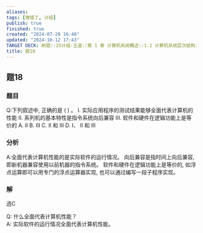 ```yaml
---
aliases: 
tags: [做错了, 计组]
publish: true
finished: true
created: "2024-07-20 16:40"
updated: "2024-10-12 17:43"
TARGET DECK: 刷题::25计组-王道::第 1 章 计算机系统概述::1.2 计算机系统层次结构::题18
title: 题18
---
```


## 题18
### 题目
Q:下列叙述中, 正确的是 ( ) 。
I. 实际应用程序的测试结果能够全面代表计算机的性能
II. 系列机的基本特性是指令系统向后兼容
III. 软件和硬件在逻辑功能上是等价的
A. II 
B. III 
C. II 和 III 
D. I、 II 和 III
### 分析
A:全面代表计算机性能的是实际软件的运行情况。
向后兼容是指时间上向后兼容, 即新机器兼容使用以前机器的指令系统。
软件和硬件在逻辑功能上是等价的, 如浮点运算即可以用专门的浮点运算器实现, 也可以通过编写一段子程序实现。
### 解
选C

Q: 什么全面代表计算机性能？  
A: 实际软件的运行情况全面代表计算机性能。
